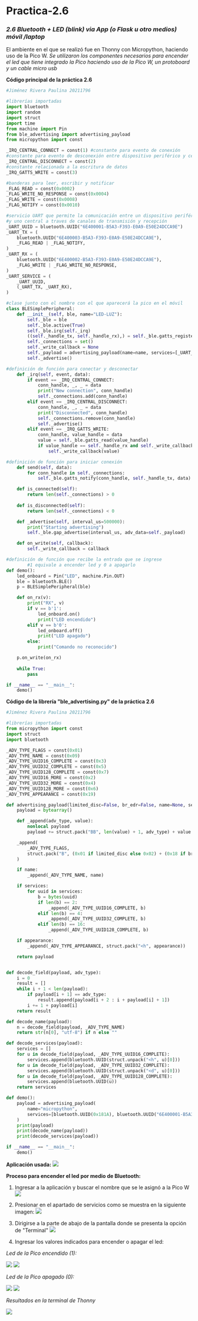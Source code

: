 # Practica-2.6

### *2.6 Bluetooth + LED (blink) via App (o Flask u otro medios)  móvil /laptop*

El ambiente en el que se realizó fue en Thonny con Micropython, haciendo uso de la Pico W.
_Se utilizaron los componentes necesarios para encender el led que tiene integrado la Pico_
_haciendo uso de la Pico W, un protoboard y un cable micro usb_

**Código principal de la práctica 2.6**
```python
#Jiménez Rivera Paulina 20211796

#librerías importadas
import bluetooth
import random
import struct
import time
from machine import Pin
from ble_advertising import advertising_payload
from micropython import const

_IRQ_CENTRAL_CONNECT = const(1) #constante para evento de conexión
#constante para evento de desconexión entre dispositivo periférico y central
_IRQ_CENTRAL_DISCONNECT = const(2)
#constante relacionada a la escritura de datos
_IRQ_GATTS_WRITE = const(3)

#banderas para leer, escribir y notificar
_FLAG_READ = const(0x0002)
_FLAG_WRITE_NO_RESPONSE = const(0x0004)
_FLAG_WRITE = const(0x0008)
_FLAG_NOTIFY = const(0x0010)

#servicio UART que permite la comunicación entre un dispositivo periférico
#y uno central a traves de canales de transmisión y recepción 
_UART_UUID = bluetooth.UUID("6E400001-B5A3-F393-E0A9-E50E24DCCA9E")
_UART_TX = (
    bluetooth.UUID("6E400003-B5A3-F393-E0A9-E50E24DCCA9E"),
    _FLAG_READ | _FLAG_NOTIFY,
)
_UART_RX = (
    bluetooth.UUID("6E400002-B5A3-F393-E0A9-E50E24DCCA9E"),
    _FLAG_WRITE | _FLAG_WRITE_NO_RESPONSE,
)
_UART_SERVICE = (
    _UART_UUID,
    (_UART_TX, _UART_RX),
)

#clase junto con el nombre con el que aparecerá la pico en el móvil
class BLESimplePeripheral:
    def __init__(self, ble, name="LED-LUZ"):
        self._ble = ble
        self._ble.active(True)
        self._ble.irq(self._irq)
        ((self._handle_tx, self._handle_rx),) = self._ble.gatts_register_services((_UART_SERVICE,))
        self._connections = set()
        self._write_callback = None
        self._payload = advertising_payload(name=name, services=[_UART_UUID])
        self._advertise()

#definición de función para conectar y desconectar
    def _irq(self, event, data):
        if event == _IRQ_CENTRAL_CONNECT:
            conn_handle, _, _ = data
            print("New connection", conn_handle)
            self._connections.add(conn_handle)
        elif event == _IRQ_CENTRAL_DISCONNECT:
            conn_handle, _, _ = data
            print("Disconnected", conn_handle)
            self._connections.remove(conn_handle)
            self._advertise()
        elif event == _IRQ_GATTS_WRITE:
            conn_handle, value_handle = data
            value = self._ble.gatts_read(value_handle)
            if value_handle == self._handle_rx and self._write_callback:
                self._write_callback(value)

#definición de función para iniciar conexión
    def send(self, data):
        for conn_handle in self._connections:
            self._ble.gatts_notify(conn_handle, self._handle_tx, data)

    def is_connected(self):
        return len(self._connections) > 0
    
    def is_disconnected(self):
        return len(self._connections) < 0 

    def _advertise(self, interval_us=500000):
        print("Starting advertising")
        self._ble.gap_advertise(interval_us, adv_data=self._payload)

    def on_write(self, callback):
        self._write_callback = callback

#definición de función que recibe la entrada que se ingrese
        #1 equivale a encender led y 0 a apagarlo
def demo():
    led_onboard = Pin("LED", machine.Pin.OUT)
    ble = bluetooth.BLE()
    p = BLESimplePeripheral(ble)

    def on_rx(v):
        print("RX", v)
        if v == b'1':
            led_onboard.on()
            print("LED encendido")
        elif v == b'0':
            led_onboard.off()
            print("LED apagado")
        else:
            print("Comando no reconocido")

    p.on_write(on_rx)
    
    while True:
        pass

if __name__ == "__main__":
    demo()
```

**Código de la librería "ble_advertising.py" de la práctica 2.6**
```python
#Jiménez Rivera Paulina 20211796

#librerías importadas
from micropython import const
import struct
import bluetooth

_ADV_TYPE_FLAGS = const(0x01)
_ADV_TYPE_NAME = const(0x09)
_ADV_TYPE_UUID16_COMPLETE = const(0x3)
_ADV_TYPE_UUID32_COMPLETE = const(0x5)
_ADV_TYPE_UUID128_COMPLETE = const(0x7)
_ADV_TYPE_UUID16_MORE = const(0x2)
_ADV_TYPE_UUID32_MORE = const(0x4)
_ADV_TYPE_UUID128_MORE = const(0x6)
_ADV_TYPE_APPEARANCE = const(0x19)

def advertising_payload(limited_disc=False, br_edr=False, name=None, services=None, appearance=0):
    payload = bytearray()

    def _append(adv_type, value):
        nonlocal payload
        payload += struct.pack("BB", len(value) + 1, adv_type) + value

    _append(
        _ADV_TYPE_FLAGS,
        struct.pack("B", (0x01 if limited_disc else 0x02) + (0x18 if br_edr else 0x04)),
    )

    if name:
        _append(_ADV_TYPE_NAME, name)

    if services:
        for uuid in services:
            b = bytes(uuid)
            if len(b) == 2:
                _append(_ADV_TYPE_UUID16_COMPLETE, b)
            elif len(b) == 4:
                _append(_ADV_TYPE_UUID32_COMPLETE, b)
            elif len(b) == 16:
                _append(_ADV_TYPE_UUID128_COMPLETE, b)

    if appearance:
        _append(_ADV_TYPE_APPEARANCE, struct.pack("<h", appearance))

    return payload


def decode_field(payload, adv_type):
    i = 0
    result = []
    while i + 1 < len(payload):
        if payload[i + 1] == adv_type:
            result.append(payload[i + 2 : i + payload[i] + 1])
        i += 1 + payload[i]
    return result

def decode_name(payload):
    n = decode_field(payload, _ADV_TYPE_NAME)
    return str(n[0], "utf-8") if n else ""

def decode_services(payload):
    services = []
    for u in decode_field(payload, _ADV_TYPE_UUID16_COMPLETE):
        services.append(bluetooth.UUID(struct.unpack("<h", u)[0]))
    for u in decode_field(payload, _ADV_TYPE_UUID32_COMPLETE):
        services.append(bluetooth.UUID(struct.unpack("<d", u)[0]))
    for u in decode_field(payload, _ADV_TYPE_UUID128_COMPLETE):
        services.append(bluetooth.UUID(u))
    return services

def demo():
    payload = advertising_payload(
        name="micropython",
        services=[bluetooth.UUID(0x181A), bluetooth.UUID("6E400001-B5A3-F393-E0A9-E50E24DCCA9E")],
    )
    print(payload)
    print(decode_name(payload))
    print(decode_services(payload))

if __name__ == "__main__":
    demo()
```

**Aplicación usada:**
![](c8.png)

**Proceso para encender el led por medio de Bluetooth:**
1. Ingresar a la aplicación y buscar el nombre que se le asignó a la Pico W
![](c1.png)

2. Presionar en el apartado de servicios como se muestra en la siguiente imagen:
![](c2.png)

3. Dirigirse a la parte de abajo de la pantalla donde se presenta la opción de "Terminal"
![](c3.png)

4. Ingresar los valores indicados para encender o apagar el led:

*Led de la Pico encendido (1):*

 ![](c4.png)
 ![](c5.png)

*Led de la Pico apagado (0):*

![](c6.png)
![](c7.png)

_Resultados en la terminal de Thonny_

![](fg.png)
